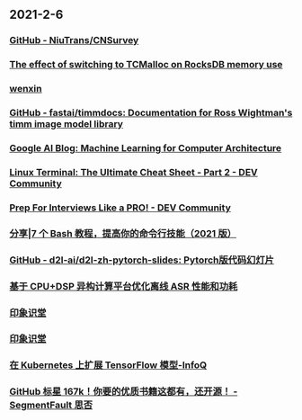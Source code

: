 
## 2021-2-6

### [GitHub - NiuTrans/CNSurvey](https://github.com/NiuTrans/CNSurvey)

### [The effect of switching to TCMalloc on RocksDB memory use](https://blog.cloudflare.com/the-effect-of-switching-to-tcmalloc-on-rocksdb-memory-use/)

### [wenxin](http://mp.weixin.qq.com/s?__biz=MjM5NzMyMjAwMA==&mid=2651492790&idx=1&sn=5a9117a15ee8c6004022e93922553795&chksm=bd25fdc98a5274dfd0f690fdff89a95f4678cf8ab1063c881fc9d7922dd1952335786484469d#rd)

### [GitHub - fastai/timmdocs: Documentation for Ross Wightman's timm image model library](https://github.com/fastai/timmdocs)

### [Google AI Blog: Machine Learning for Computer Architecture](http://ai.googleblog.com/2021/02/machine-learning-for-computer.html)

### [Linux Terminal: The Ultimate Cheat Sheet - Part 2 - DEV Community](https://dev.to/mauro_codes/linux-terminal-the-ultimate-cheat-sheet-part-2-11ge)

### [Prep For Interviews Like a PRO! - DEV Community](https://dev.to/deyrupak/prep-for-interviews-like-a-pro-gko)

### [分享|7 个 Bash 教程，提高你的命令行技能（2021 版）](https://linux.cn/article-13090-1.html)

### [GitHub - d2l-ai/d2l-zh-pytorch-slides: Pytorch版代码幻灯片](https://github.com/d2l-ai/d2l-zh-pytorch-slides)

### [基于 CPU+DSP 异构计算平台优化离线 ASR 性能和功耗](https://juejin.cn/post/6925288458143399949)

### [印象识堂](https://www.yinxiang.com/everhub/note/06858ce3-0c7f-4593-a6cb-d944b8a9ffaf)

### [印象识堂](https://www.yinxiang.com/everhub/note/647de2ae-76a3-4622-8caf-5da5980f80f5)

### [在 Kubernetes 上扩展 TensorFlow 模型-InfoQ](https://www.infoq.cn/article/6EeB87lSyvk7yMuzBKYh)

### [GitHub 标星 167k！你要的优质书籍这都有，还开源！ - SegmentFault 思否](https://segmentfault.com/a/1190000039159018)
